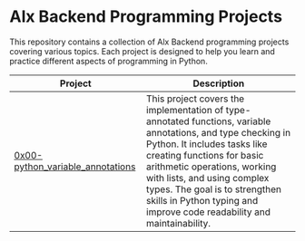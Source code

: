 # Alx Backend Programming Projects

This repository contains a collection of Alx Backend programming projects covering various topics. Each project is designed to help you learn and practice different aspects of programming in Python.

| Project | Description |
|---------|-------------|
| [0x00-python_variable_annotations](./0x00-python_variable_annotations) | This project covers the implementation of type-annotated functions, variable annotations, and type checking in Python. It includes tasks like creating functions for basic arithmetic operations, working with lists, and using complex types. The goal is to strengthen skills in Python typing and improve code readability and maintainability. |

